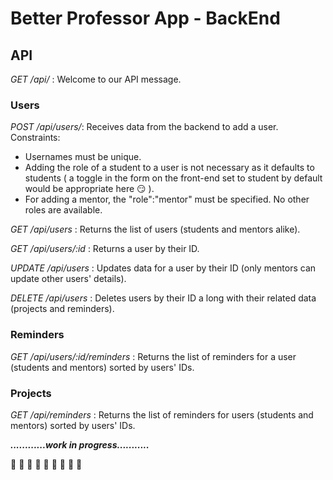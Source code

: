 # Better Professor App - BackEnd #

## API ##

*GET /api/* : Welcome to our API message.

### Users ###

*POST /api/users/*: Receives data from the backend to add a user. 
Constraints: 
* Usernames must be unique. 
* Adding the role of a student to a user is not necessary as it defaults to students ( a toggle in the form on the front-end set to student by default would be appropriate here :smirk: ).
* For adding a mentor, the "role":"mentor" must be specified. No other roles are available.

*GET /api/users* : Returns the list of users (students and mentors alike). 

*GET /api/users/:id* : Returns a user by their ID.


*UPDATE /api/users* : Updates data for a  user by their ID (only mentors can update other users' details).

*DELETE /api/users* : Deletes users by their ID a long with their related data (projects and reminders).

### Reminders ###

*GET /api/users/:id/reminders* : Returns the list of reminders for a user (students and mentors) sorted by users' IDs.

### Projects ###

*GET /api/reminders* : Returns the list of reminders for users (students and mentors) sorted by users' IDs.

 ***............work in progress...........***

:hammer: :hammer: :hammer: :construction_worker: :construction_worker: :construction_worker: :hammer: :hammer: :hammer:

